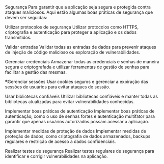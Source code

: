 Segurança
Para garantir que a aplicação seja segura e protegida contra ataques maliciosos. Aqui estão algumas boas práticas de segurança que devem ser seguidas:

Utilizar protocolos de segurança
Utilizar protocolos como HTTPS, criptografia e autenticação para proteger a aplicação e os dados transmitidos.

Validar entradas
Validar todas as entradas de dados para prevenir ataques de injeção de código malicioso ou exploração de vulnerabilidades.

Gerenciar credenciais
Armazenar todas as credenciais e senhas de maneira segura e criptografada e utilizar ferramentas de gestão de senhas para facilitar a gestão das mesmas.

¶Gerenciar sessões
Usar cookies seguros e gerenciar a expiração das sessões de usuários para evitar ataques de sessão.

Usar bibliotecas confiáveis
Utilizar bibliotecas confiáveis e manter todas as bibliotecas atualizadas para evitar vulnerabilidades conhecidas.

Implementar boas práticas de autenticação
Implementar boas práticas de autenticação, como o uso de senhas fortes e autenticação multifator para garantir que apenas usuários autorizados possam acessar a aplicação.

Implementar medidas de proteção de dados
Implementar medidas de proteção de dados, como criptografia de dados armazenados, backups regulares e restrição de acesso a dados confidenciais.

Realizar testes de segurança
Realizar testes regulares de segurança para identificar e corrigir vulnerabilidades na aplicação.